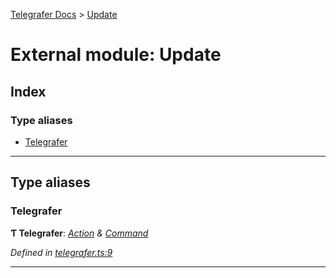 [Telegrafer Docs](../README.md) > [Update](../modules/update.md)

# External module: Update

## Index

### Type aliases

* [Telegrafer](update.md#telegrafer)

---

## Type aliases

<a id="telegrafer"></a>

###  Telegrafer

**Ƭ Telegrafer**: *[Action](../interfaces/action.action-1.md) & [Command](../interfaces/command.command-1.md)*

*Defined in [telegrafer.ts:9](https://github.com/ByKeks/telegrafer/blob/14fb429/src/interfaces/output/telegrafer.ts#L9)*

___

